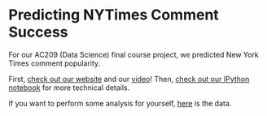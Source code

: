 # Predicting NYTimes Comment Success

For our AC209 (Data Science) final course project, we predicted New York Times comment popularity.

First, [check out our website](http://cs109-comment.github.io/NYTimes-Comment-Popularity-Prediction/) and our [video](https://youtu.be/mFjHJQVsTa8)! Then, [check out our IPython notebook](https://github.com/CS109-comment/NYTimes-Comment-Popularity-Prediction/blob/master/IPython%20Process%20Notebook.ipynb) for more technical details.

If you want to perform some analysis for yourself, [here](https://www.dropbox.com/s/if2k8426gt5f9hv/comment_data.json?dl=0) is the data.
